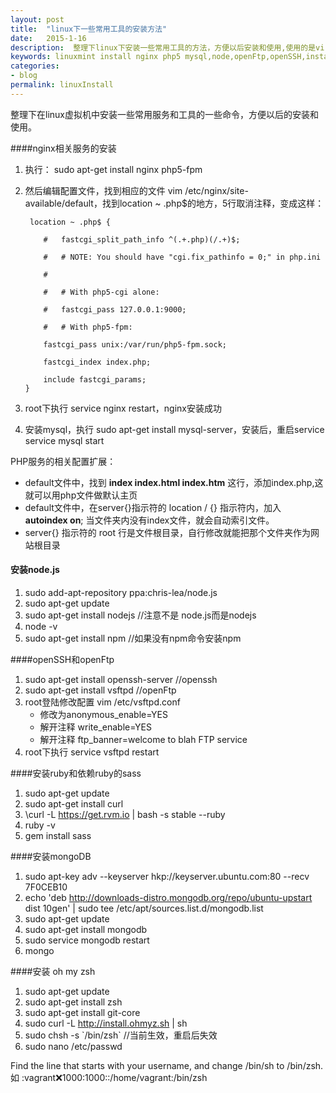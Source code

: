 ```yaml
---
layout: post
title:  "linux下一些常用工具的安装方法"
date:   2015-1-16
description:  整理下linux下安装一些常用工具的方法，方便以后安装和使用,使用的是virtualbox中安装的liunxmint
keywords: linuxmint install nginx php5 mysql,node,openFtp,openSSH,install rvm ruby sass,install mongoDB
categories:
- blog
permalink: linuxInstall
---
```


整理下在linux虚拟机中安装一些常用服务和工具的一些命令，方便以后的安装和使用。

####nginx相关服务的安装

 1. 执行： sudo apt-get install nginx php5-fpm
 2. 然后编辑配置文件，找到相应的文件 vim  /etc/nginx/site-available/default，找到location ~ .php$的地方，5行取消注释，变成这样：
 
         location ~ .php$ {

            #   fastcgi_split_path_info ^(.+.php)(/.+)$;
    
            #   # NOTE: You should have "cgi.fix_pathinfo = 0;" in php.ini
    
            #
        
            #   # With php5-cgi alone:
    
            #   fastcgi_pass 127.0.0.1:9000;
    
            #   # With php5-fpm:
    
            fastcgi_pass unix:/var/run/php5-fpm.sock;
    
            fastcgi_index index.php;
    
            include fastcgi_params;
        }

 3. root下执行 service nginx restart，nginx安装成功
 4. 安装mysql，执行 sudo apt-get install mysql-server，安装后，重启service service mysql start

PHP服务的相关配置扩展：

- default文件中，找到 **index index.html index.htm**  这行，添加index.php,这就可以用php文件做默认主页
- default文件中，在server{}指示符的 location / {} 指示符内，加入 **autoindex on**; 当文件夹内没有index文件，就会自动索引文件。
- server{} 指示符的 root 行是文件根目录，自行修改就能把那个文件夹作为网站根目录

#### 安装node.js

 1. sudo add-apt-repository ppa:chris-lea/node.js 
 2. sudo apt-get update
 3. sudo apt-get install nodejs   //注意不是 node.js而是nodejs
 4. node -v
 5. sudo apt-get install npm  //如果没有npm命令安装npm

####openSSH和openFtp

 1. sudo apt-get install openssh-server   //openssh
 2. sudo apt-get install vsftpd         //openFtp
 3.  root登陆修改配置 vim /etc/vsftpd.conf
     - 修改为anonymous_enable=YES
     - 解开注释 write_enable=YES
     - 解开注释 ftp_banner=welcome to blah FTP service
 4. root下执行 service vsftpd restart  

####安装ruby和依赖ruby的sass

 1. sudo apt-get update
 2. sudo apt-get install curl
 3. \curl -L https://get.rvm.io \| bash -s stable --ruby
 4. ruby -v
 5. gem install sass

####安装mongoDB

 1. sudo apt-key adv --keyserver hkp://keyserver.ubuntu.com:80 --recv 7F0CEB10
 2. echo 'deb http://downloads-distro.mongodb.org/repo/ubuntu-upstart dist 10gen' \| sudo tee /etc/apt/sources.list.d/mongodb.list
 3. sudo apt-get update
 4. sudo apt-get install mongodb
 5. sudo service mongodb restart
 6. mongo

    

####安装 oh my zsh

1. sudo apt-get update
2. sudo apt-get install zsh
3. sudo apt-get install git-core
4. sudo curl -L http://install.ohmyz.sh | sh
5. sudo chsh -s \`/bin/zsh\` //当前生效，重启后失效
6. sudo nano /etc/passwd

Find the line that starts with your username, and change /bin/sh to /bin/zsh.
如 :vagrant:x:1000:1000::/home/vagrant:/bin/zsh